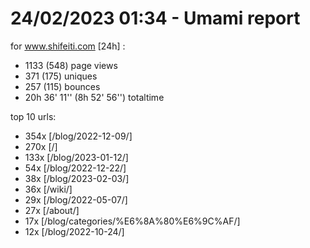 # 24/02/2023 01:34 - Umami report
for www.shifeiti.com [24h] :

 - 1133 (548) page views
 - 371 (175) uniques
 - 257 (115) bounces
 - 20h 36' 11'' (8h 52' 56'') totaltime


top 10 urls:
 - 354x [/blog/2022-12-09/]
 - 270x [/]
 - 133x [/blog/2023-01-12/]
 - 54x [/blog/2022-12-22/]
 - 38x [/blog/2023-02-03/]
 - 36x [/wiki/]
 - 29x [/blog/2022-05-07/]
 - 27x [/about/]
 - 17x [/blog/categories/%E6%8A%80%E6%9C%AF/]
 - 12x [/blog/2022-10-24/]



